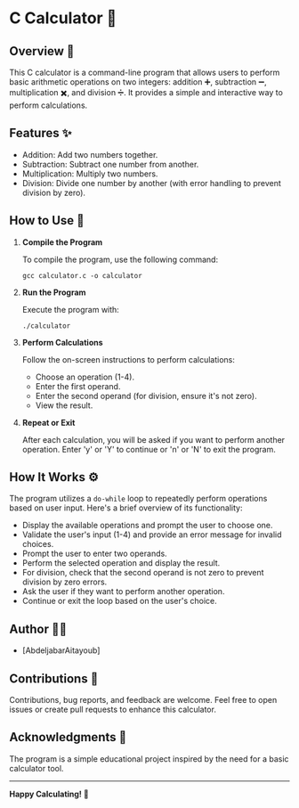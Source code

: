 # C Calculator 🧮

## Overview 📝

This C calculator is a command-line program that allows users to perform basic arithmetic operations on two integers: addition ➕, subtraction ➖, multiplication ✖️, and division ➗. It provides a simple and interactive way to perform calculations.

## Features ✨

- Addition: Add two numbers together.
- Subtraction: Subtract one number from another.
- Multiplication: Multiply two numbers.
- Division: Divide one number by another (with error handling to prevent division by zero).

## How to Use 🚀

1. **Compile the Program**

   To compile the program, use the following command:

   ```shell
   gcc calculator.c -o calculator
   ```

2. **Run the Program**

   Execute the program with:

   ```shell
   ./calculator
   ```

3. **Perform Calculations**

   Follow the on-screen instructions to perform calculations:
   - Choose an operation (1-4).
   - Enter the first operand.
   - Enter the second operand (for division, ensure it's not zero).
   - View the result.

4. **Repeat or Exit**

   After each calculation, you will be asked if you want to perform another operation. Enter 'y' or 'Y' to continue or 'n' or 'N' to exit the program.

## How It Works ⚙️

The program utilizes a `do-while` loop to repeatedly perform operations based on user input. Here's a brief overview of its functionality:

- Display the available operations and prompt the user to choose one.
- Validate the user's input (1-4) and provide an error message for invalid choices.
- Prompt the user to enter two operands.
- Perform the selected operation and display the result.
- For division, check that the second operand is not zero to prevent division by zero errors.
- Ask the user if they want to perform another operation.
- Continue or exit the loop based on the user's choice.

## Author 🧑‍💻

- [AbdeljabarAitayoub]

## Contributions 🤝

Contributions, bug reports, and feedback are welcome. Feel free to open issues or create pull requests to enhance this calculator.

## Acknowledgments 🙏

The program is a simple educational project inspired by the need for a basic calculator tool.

---

**Happy Calculating! 🎉**
